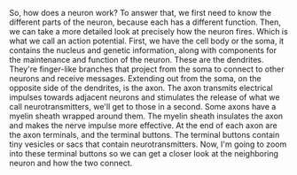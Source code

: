 So, how does a neuron work? To answer that, we first need to know the different
parts of the neuron, because each has a different function. Then, we can take a
more detailed look at precisely how the neuron fires. Which is what we call an
action potential. First, we have the cell body or the soma, it contains the
nucleus and genetic information, along with components for the maintenance and
function of the neuron. These are the dendrites. They're finger-like branches
that project from the soma to connect to other neurons and receive messages.
Extending out from the soma, on the opposite side of the dendrites, is the
axon. The axon transmits electrical impulses towards adjacent neurons and
stimulates the release of what we call neurotransmitters, we'll get to those in
a second. Some axons have a myelin sheath wrapped around them. The myelin
sheath insulates the axon and makes the nerve impulse more effective. At the
end of each axon are the axon terminals, and the terminal buttons. The terminal
buttons contain tiny vesicles or sacs that contain neurotransmitters. Now, I'm
going to zoom into these terminal buttons so we can get a closer look at the
neighboring neuron and how the two connect.
